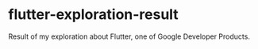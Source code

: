 # flutter-exploration-result
Result of my exploration about Flutter, one of Google Developer Products.
